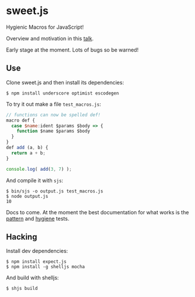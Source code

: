sweet.js
========

Hygienic Macros for JavaScript! 

Overview and motivation in this [talk](https://air.mozilla.org/sweetjs/).

Early stage at the moment. Lots of bugs so be warned!

## Use

Clone sweet.js and then install its dependencies:

    $ npm install underscore optimist escodegen

To try it out make a file `test_macros.js`:

```js
// functions can now be spelled def!
macro def {
  case $name:ident $params $body => {
    function $name $params $body
  }
}
def add (a, b) {
  return a + b;
}

console.log( add(3, 7) );
```

And compile it with `sjs`:
  
    $ bin/sjs -o output.js test_macros.js
    $ node output.js
    10

Docs to come. At the moment the best documentation for what works is the [pattern](https://github.com/mozilla/sweet.js/blob/master/test/test_macro_patterns.js) and [hygiene](https://github.com/mozilla/sweet.js/blob/master/test/test_macro_hygiene.js) tests.


## Hacking

Install dev dependencies:

    $ npm install expect.js
    $ npm install -g shelljs mocha

And build with shelljs:

    $ shjs build
